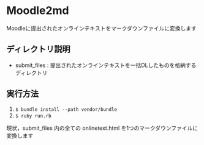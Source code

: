 # Moodle2md

Moodleに提出されたオンラインテキストをマークダウンファイルに変換します


## ディレクトリ説明
- submit_files : 提出されたオンラインテキストを一括DLしたものを格納するディレクトリ


## 実行方法

1. `$ bundle install --path vendor/bundle`
2. `$ ruby run.rb`


現状，submit_files 内の全ての onlinetext.html を1つのマークダウンファイルに変換します